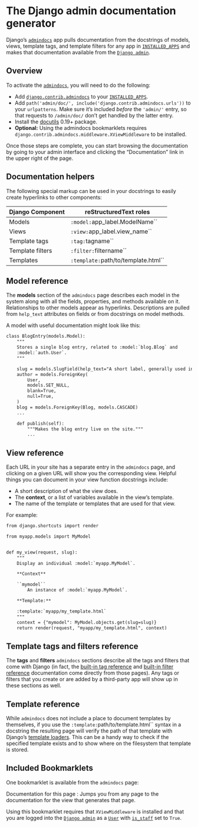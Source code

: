 # The Django admin documentation generator

Django’s [`admindocs`](#module-django.contrib.admindocs) app pulls documentation from the
docstrings of models, views, template tags, and template filters for any app in
[`INSTALLED_APPS`](../../settings.md#std-setting-INSTALLED_APPS) and makes that documentation available from the
[`Django admin`](index.md#module-django.contrib.admin).

## Overview

To activate the [`admindocs`](#module-django.contrib.admindocs), you will need to do
the following:

* Add [`django.contrib.admindocs`](#module-django.contrib.admindocs) to your [`INSTALLED_APPS`](../../settings.md#std-setting-INSTALLED_APPS).
* Add `path('admin/doc/', include('django.contrib.admindocs.urls'))` to
  your `urlpatterns`. Make sure it’s included *before* the
  `'admin/'` entry, so that requests to `/admin/doc/` don’t get
  handled by the latter entry.
* Install the [docutils](https://pypi.org/project/docutils/) 0.19+ package.
* **Optional:** Using the admindocs bookmarklets requires
  `django.contrib.admindocs.middleware.XViewMiddleware` to be installed.

Once those steps are complete, you can start browsing the documentation by
going to your admin interface and clicking the “Documentation” link in the
upper right of the page.

## Documentation helpers

The following special markup can be used in your docstrings to easily create
hyperlinks to other components:

| Django Component   | reStructuredText roles              |
|--------------------|-------------------------------------|
| Models             | `:model:`app_label.ModelName``      |
| Views              | `:view:`app_label.view_name``       |
| Template tags      | `:tag:`tagname``                    |
| Template filters   | `:filter:`filtername``              |
| Templates          | `:template:`path/to/template.html`` |

## Model reference

The **models** section of the `admindocs` page describes each model in the
system along with all the fields, properties, and methods available on it.
Relationships to other models appear as hyperlinks. Descriptions are pulled
from `help_text` attributes on fields or from docstrings on model methods.

A model with useful documentation might look like this:

```default
class BlogEntry(models.Model):
    """
    Stores a single blog entry, related to :model:`blog.Blog` and
    :model:`auth.User`.
    """

    slug = models.SlugField(help_text="A short label, generally used in URLs.")
    author = models.ForeignKey(
        User,
        models.SET_NULL,
        blank=True,
        null=True,
    )
    blog = models.ForeignKey(Blog, models.CASCADE)
    ...

    def publish(self):
        """Makes the blog entry live on the site."""
        ...
```

## View reference

Each URL in your site has a separate entry in the `admindocs` page, and
clicking on a given URL will show you the corresponding view. Helpful things
you can document in your view function docstrings include:

* A short description of what the view does.
* The **context**, or a list of variables available in the view’s template.
* The name of the template or templates that are used for that view.

For example:

```default
from django.shortcuts import render

from myapp.models import MyModel


def my_view(request, slug):
    """
    Display an individual :model:`myapp.MyModel`.

    **Context**

    ``mymodel``
        An instance of :model:`myapp.MyModel`.

    **Template:**

    :template:`myapp/my_template.html`
    """
    context = {"mymodel": MyModel.objects.get(slug=slug)}
    return render(request, "myapp/my_template.html", context)
```

## Template tags and filters reference

The **tags** and **filters** `admindocs` sections describe all the tags and
filters that come with Django (in fact, the [built-in tag reference](../../templates/builtins.md#ref-templates-builtins-tags) and [built-in filter reference](../../templates/builtins.md#ref-templates-builtins-filters) documentation come directly from those
pages). Any tags or filters that you create or are added by a third-party app
will show up in these sections as well.

## Template reference

While `admindocs` does not include a place to document templates by
themselves, if you use the `:template:`path/to/template.html`` syntax in a
docstring the resulting page will verify the path of that template with
Django’s [template loaders](../../templates/api.md#template-loaders). This can be a handy way to
check if the specified template exists and to show where on the filesystem that
template is stored.

<a id="admindocs-bookmarklets"></a>

## Included Bookmarklets

One bookmarklet is available from the `admindocs` page:

Documentation for this page
: Jumps you from any page to the documentation for the view that generates
  that page.

Using this bookmarklet requires that `XViewMiddleware` is installed and that
you are logged into the [`Django admin`](index.md#module-django.contrib.admin) as a
[`User`](../auth.md#django.contrib.auth.models.User) with
[`is_staff`](../auth.md#django.contrib.auth.models.User.is_staff) set to `True`.
